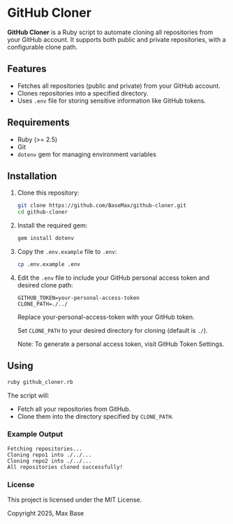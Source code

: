 # GitHub Cloner

**GitHub Cloner** is a Ruby script to automate cloning all repositories from your GitHub account. It supports both public and private repositories, with a configurable clone path.

## Features

- Fetches all repositories (public and private) from your GitHub account.
- Clones repositories into a specified directory.
- Uses `.env` file for storing sensitive information like GitHub tokens.

## Requirements

- Ruby (>= 2.5)
- Git
- `dotenv` gem for managing environment variables

## Installation

1. Clone this repository:

   ```bash
   git clone https://github.com/BaseMax/github-cloner.git
   cd github-cloner
   ```

2. Install the required gem:

    ```bash
    gem install dotenv
    ```

3. Copy the `.env.example` file to `.env`:

    ```bash
    cp .env.example .env
    ```

4. Edit the `.env` file to include your GitHub personal access token and desired clone path:

    ```
    GITHUB_TOKEN=your-personal-access-token
    CLONE_PATH=./../
    ```

    Replace your-personal-access-token with your GitHub token.

    Set `CLONE_PATH` to your desired directory for cloning (default is `./`).

    Note: To generate a personal access token, visit GitHub Token Settings.

## Using

```bash
ruby github_cloner.rb
```

The script will:

- Fetch all your repositories from GitHub.
- Clone them into the directory specified by `CLONE_PATH`.

### Example Output

```
Fetching repositories...
Cloning repo1 into ./../...
Cloning repo2 into ./../...
All repositories cloned successfully!
```

### License

This project is licensed under the MIT License.

Copyright 2025, Max Base